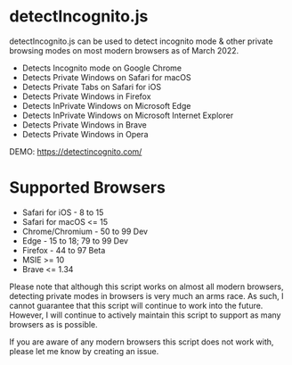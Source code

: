# detectIncognito.js
detectIncognito.js can be used to detect incognito mode & other private browsing modes on most modern browsers as of March 2022.

 * Detects Incognito mode on Google Chrome
 * Detects Private Windows on Safari for macOS
 * Detects Private Tabs on Safari for iOS
 * Detects Private Windows in Firefox
 * Detects InPrivate Windows on Microsoft Edge
 * Detects InPrivate Windows on Microsoft Internet Explorer
 * Detects Private Windows in Brave
 * Detects Private Windows in Opera

DEMO: https://detectincognito.com/

# Supported Browsers
 * Safari for iOS - 8 to 15
 * Safari for macOS <= 15
 * Chrome/Chromium - 50 to 99 Dev
 * Edge - 15 to 18; 79 to 99 Dev
 * Firefox - 44 to 97 Beta
 * MSIE >= 10
 * Brave <= 1.34

Please note that although this script works on almost all modern browsers, detecting private modes in browsers is very much an arms race. As such, I cannot guarantee that this script will continue to work into the future. However, I will continue to actively maintain this script to support as many browsers as is possible.

If you are aware of any modern browsers this script does not work with, please let me know by creating an issue.
